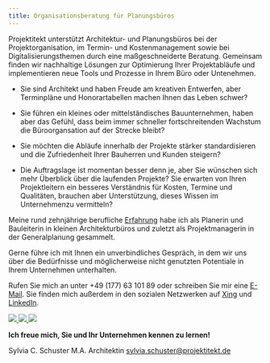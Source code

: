 ```yaml
---
title: Organisationsberatung für Planungsbüros
---
```


Projektitekt unterstützt Architektur- und Planungsbüros bei der Projektorganisation, im Termin- und Kostenmanagement sowie bei Digitalisierungsthemen durch eine maßgeschneiderte Beratung. Gemeinsam finden wir nachhaltige Lösungen zur Optimierung Ihrer Projektabläufe und implementieren neue Tools und Prozesse in Ihrem Büro oder Untenehmen.

  * Sie sind Architekt und haben Freude am kreativen Entwerfen, aber Terminpläne
    und Honorartabellen machen Ihnen das Leben schwer?

  * Sie führen ein kleines oder mittelständisches Bauunternehmen, haben aber das 
    Gefühl, dass beim immer schneller fortschreitenden Wachstum die Büroorgansation auf der Strecke
    bleibt?

  * Sie möchten die Abläufe innerhalb der Projekte stärker standardisieren und die Zufriedenheit
    Ihrer Bauherren und Kunden steigern?

  * Die Auftragslage ist momentan besser denn je, aber Sie wünschen sich mehr
    Überblick über die laufenden Projekte? Sie erwarten von Ihren Projektleitern
    ein besseres Verständnis für Kosten, Termine und Qualitäten, brauchen aber Unterstützung,
    dieses Wissen im Unternehmenzu vermitteln?

Meine rund zehnjährige berufliche [Erfahrung](/vita) habe ich als Planerin und
Bauleiterin in kleinen Architekturbüros und zuletzt als Projektmanagerin in der
Generalplanung gesammelt.

Gerne führe ich mit Ihnen ein unverbindliches Gespräch, in dem wir uns über die
Bedürfnisse und möglicherweise nicht genutzten Potentiale in Ihrem Unternehmen
unterhalten.

Rufen Sie mich an unter +49 (177) 63 101 89 oder schreiben Sie mir eine
[E-Mail](mailto:sylvia.schuster@projektitekt.de). Sie finden mich außerdem in
den sozialen Netzwerken auf
[Xing](https://www.xing.com/profile/SylviaCarola_Schuster/portfolio) und
[LinkedIn](https://www.linkedin.com/in/sylvia-carola-schuster-14725310b/).

<a href="https://www.xing.com/profile/SylviaCarola_Schuster/portfolio" class="social-media-button" aria-hidden="true">
  <img src="/xing.png">
</a>
<a href="https://www.linkedin.com/in/sylvia-carola-schuster-14725310b/" class="social-media-button" aria-hidden="true">
  <img src="/linkedin.png">
</a>
<a href="https://www.instagram.com/projektitekt.de/" class="social-media-button" aria-hidden="true">
  <img src="/instagram.png">
</a>

**Ich freue mich, Sie und Ihr Unternehmen kennen zu lernen!**

<p class="contact">
    <span class="name">Sylvia C. Schuster</span>
    <span class="title">M.A. Architektin</span>
    <span class="mail"><a href="mailto:sylvia.schuster@projektitekt.de">sylvia.schuster@projektitekt.de</a></span>
</p>
